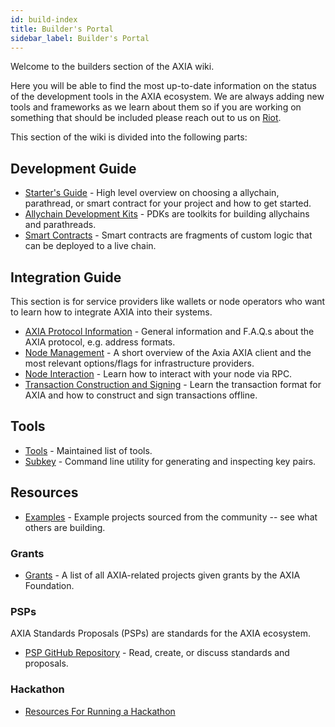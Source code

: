 ```yaml
---
id: build-index
title: Builder's Portal
sidebar_label: Builder's Portal
---
```


Welcome to the builders section of the AXIA wiki.

Here you will be able to find the most up-to-date information on the status of the development tools in the AXIA ecosystem. We are always adding new tools and frameworks as we learn about them so if you are working on something that should be included please reach out to us on [Riot](https://riot.im/app/#/room/#AXIA-watercooler:matrix.org).

This section of the wiki is divided into the following parts:

## Development Guide

- [Starter's Guide](build-build-with-AXIA) - High level overview on choosing a allychain, parathread, or smart contract for your project and how to get started.
- [Allychain Development Kits](build-pdk) - PDKs are toolkits for building allychains and parathreads.
- [Smart Contracts](build-smart-contracts) - Smart contracts are fragments of custom logic that can be deployed to a live chain.

## Integration Guide

This section is for service providers like wallets or node operators who want to learn how to integrate AXIA into their systems.

- [AXIA Protocol Information](build-protocol-info) - General information and F.A.Q.s about the AXIA protocol, e.g. address formats.
- [Node Management](build-node-management) - A short overview of the Axia AXIA client and the most relevant options/flags for infrastructure providers.
- [Node Interaction](build-node-interaction) - Learn how to interact with your node via RPC.
- [Transaction Construction and Signing](build-transaction-construction) - Learn the transaction format for AXIA and how to construct and sign transactions offline.

## Tools

- [Tools](build-tools-index) - Maintained list of tools.
- [Subkey](https://substrate.dev/docs/en/knowledgebase/integrate/subkey) - Command line utility for generating and inspecting key pairs.

## Resources

- [Examples](build-examples-index) - Example projects sourced from the community -- see what others are building.

### Grants

- [Grants](grants) - A list of all AXIA-related projects given grants by the AXIA Foundation.

### PSPs

AXIA Standards Proposals (PSPs) are standards for the AXIA ecosystem.

- [PSP GitHub Repository](https://github.com/axia-tech/PSPs) - Read, create, or discuss standards and proposals.

### Hackathon

- [Resources For Running a Hackathon](build-hackathon)
